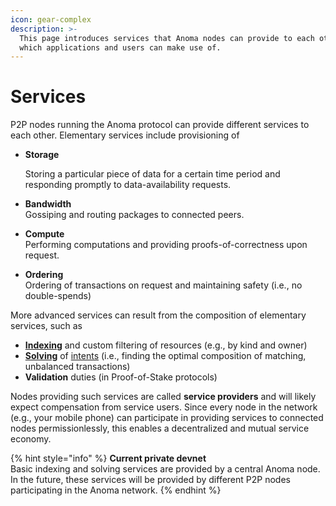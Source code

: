 ```yaml
---
icon: gear-complex
description: >-
  This page introduces services that Anoma nodes can provide to each other and
  which applications and users can make use of.
---
```


# Services

P2P nodes running the Anoma protocol can provide different services to each other. Elementary services include provisioning of&#x20;

*   **Storage**

    Storing a particular piece of data for a certain time period and responding promptly to data-availability requests.
* **Bandwidth**\
  Gossiping and routing packages to connected peers.
* **Compute**\
  Performing computations and providing proofs-of-correctness upon request.&#x20;
* **Ordering**\
  Ordering of transactions on request and maintaining safety (i.e., no double-spends)

More advanced services can result from the composition of elementary services, such as

* [**Indexing**](indexing.md) and custom filtering of resources (e.g., by kind and owner)
* [**Solving**](solving.md) of [intents](../transactions/intents.md) (i.e., finding the optimal composition of matching, unbalanced transactions)
* **Validation** duties (in Proof-of-Stake protocols)

Nodes providing such services are called **service providers** and will likely expect compensation from service users. Since every node in the network (e.g., your mobile phone) can participate in providing services to connected nodes permissionlessly, this enables a decentralized and mutual service economy.

{% hint style="info" %}
**Current private devnet**\
Basic indexing and solving services are provided by a central Anoma node. In the future, these services will be provided by different P2P nodes participating in the Anoma network.
{% endhint %}
